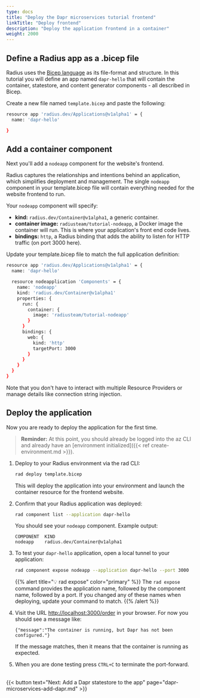 ```yaml
---
type: docs
title: "Deploy the Dapr microservices tutorial frontend"
linkTitle: "Deploy frontend"
description: "Deploy the application frontend in a container"
weight: 2000
---
```



## Define a Radius app as a .bicep file

Radius uses the [Bicep language](https://docs.microsoft.com/en-us/azure/azure-resource-manager/templates/bicep-overview) as its file-format and structure. In this tutorial you will define an app named `dapr-hello` that will contain the container, statestore, and content generator components - all described in Bicep.

Create a new file named `template.bicep` and paste the following:

```sh
resource app 'radius.dev/Applications@v1alpha1' = {
  name: 'dapr-hello'

}
```

## Add a container component 

Next you'll add a `nodeapp` component for the website's frontend.

Radius captures the relationships and intentions behind an application, which simplifies deployment and management. The single `nodeapp` component in your template.bicep file will contain everything needed for the website frontend to run. 

Your `nodeapp` component will specify:  
- **kind:** `radius.dev/Container@v1alpha1`, a generic container. 
- **container image:** `radiusteam/tutorial-nodeapp`, a Docker image the container will run. This is where your application's front end code lives. 
- **bindings:** `http`, a Radius binding that adds the ability to listen for HTTP traffic (on port 3000 here).


Update your template.bicep file to match the full application definition:

```sh
resource app 'radius.dev/Applications@v1alpha1' = {
  name: 'dapr-hello'

  resource nodeapplication 'Components' = {
    name: 'nodeapp'
    kind: 'radius.dev/Container@v1alpha1'
    properties: {
      run: {
        container: {
          image: 'radiusteam/tutorial-nodeapp'
        }
      }
      bindings: {
        web: {
          kind: 'http'
          targetPort: 3000
        }
      }
    }
  }
}
```

Note that you don't have to interact with multiple Resource Providers or manage details like connection string injection.   

## Deploy the application 

Now you are ready to deploy the application for the first time. 

> **Reminder:** At this point, you should already be logged into the az CLI and already have an [environment initialized]({{< ref create-environment.md >}}). 

1. Deploy to your Radius environment via the rad CLI:

   ```sh
   rad deploy template.bicep
   ```

   This will deploy the application into your environment and launch the container resource for the frontend website. 

1. Confirm that your Radius application was deployed:

   ```sh
   rad component list --application dapr-hello
   ```

   You should see your `nodeapp` component. Example output: 
   ```
   COMPONENT  KIND
   nodeapp    radius.dev/Container@v1alpha1
   ```

1. To test your `dapr-hello` application, open a local tunnel to your application:

   ```sh
   rad component expose nodeapp --application dapr-hello --port 3000
   ```

   {{% alert title="💡 rad expose" color="primary" %}}
   The `rad expose` command provides the application name, followed by the component name, followed by a port. If you changed any of these names when deploying, update your command to match.
   {{% /alert %}}

1. Visit the URL [http://localhost:3000/order](http://localhost:3000/order) in your browser. For now you should see a message like:

   `{"message":"The container is running, but Dapr has not been configured."}`

   If the message matches, then it means that the container is running as expected.

1. When you are done testing press `CTRL+C` to terminate the port-forward. 


<br>{{< button text="Next: Add a Dapr statestore to the app" page="dapr-microservices-add-dapr.md" >}}
